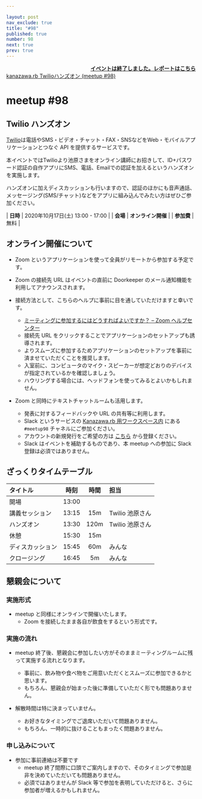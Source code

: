 ```yaml
---

layout: post
nav_exclude: true
title: "#98"
published: true
number: 98
next: true
prev: true
---
```


<div style="text-align: right;"><a href="/98/report"><strong>イベントは終了しました。レポートはこちら</strong></a></div>

<div class="doorkeeper-widget">
<a class="doorkeeper-registration-widget" href="https://kzrb.doorkeeper.jp/events/112882">kanazawa.rb Twilioハンズオン (meetup #98)</a><script src="https://widgets.doorkeeper.jp/w/widget.js"></script>
</div>

# meetup #98

## Twilio ハンズオン

[Twilio](https://www.twilio.com/ja/)は電話やSMS・ビデオ・チャット・FAX・SNSなどをWeb・モバイルアプリケーションとつなぐ API を提供するサービスです。

本イベントではTwilioより池原さまをオンライン講師にお招きして、ID+パスワード認証の自作アプリにSMS、電話、Emailでの認証を加えるというハンズオンを実施します。

ハンズオンに加えディスカッションも行いますので、認証のほかにも音声通話、メッセージング(SMS/チャット)などをアプリに組み込んでみたい方はぜひご参加ください。

| **日時**   | 2020年10月17日(土) 13:00 - 17:00 |
| **会場**   | **オンライン開催** |
| **参加費** | 無料 |

## オンライン開催について

* Zoom というアプリケーションを使って全員がリモートから参加する予定です。
* Zoom の接続先 URL はイベントの直前に Doorkeeper のメール通知機能を利用してアナウンスされます。
* 接続方法として、こちらのヘルプに事前に目を通していただけますと幸いです。
    * [ミーティングに参加するにはどうすればよいですか？ – Zoom ヘルプセンター](https://support.zoom.us/hc/ja/articles/201362193-%E3%83%9F%E3%83%BC%E3%83%86%E3%82%A3%E3%83%B3%E3%82%B0%E3%81%AB%E5%8F%82%E5%8A%A0%E3%81%99%E3%82%8B%E3%81%AB%E3%81%AF%E3%81%A9%E3%81%86%E3%81%99%E3%82%8C%E3%81%B0%E3%82%88%E3%81%84%E3%81%A7%E3%81%99%E3%81%8B-)
    * 接続先 URL をクリックすることでアプリケーションのセットアップも誘導されます。
    * よりスムーズに参加するためアプリケーションのセットアップを事前に済ませていただくことを推奨します。
    * 入室前に、コンピュータのマイク・スピーカーが想定どおりのデバイスが指定されているかを確認しましょう。
    * ハウリングする場合には、ヘッドフォンを使ってみるとよいかもしれません。

* Zoom と同時にテキストチャットルームも活用します。
    * 発表に対するフィードバックや URL の共有等に利用します。
    * Slack というサービスの [Kanazawa.rb 用ワークスペース内](https://kzrb.slack.com/) にある `#meetup98` チャネルにご参加ください。
    * アカウントの新規発行をご希望の方は [こちら](https://join.slack.com/t/kzrb/shared_invite/zt-1f4tcvoud-w5whpsFrRpFyFHisVpyMCA) から登録ください。
    * Slack はイベントを補助するものであり、本 meetup への参加に Slack 登録は必須ではありません。

## ざっくりタイムテーブル

| タイトル                          | 時刻  | 時間 | 担当                                                    |
|:----------------------------------|:-----:|:----:|:--------------------------------------------------------|
| 開場                              | 13:00 |      |                                                         |
| 講義セッション                    | 13:15 | 15m  | Twilio 池原さん                                                        |
| ハンズオン                        | 13:30 | 120m | Twilio 池原さん                                                        | 
| 休憩                              | 15:30 | 15m  |                                                         | 
| ディスカッション                  | 15:45 | 60m  |  みんな                                                       | 
| クロージング                      | 16:45 | 5m   | みんな                                                  |

## 懇親会について

### 実施形式

* meetup と同様にオンラインで開催いたします。
  + Zoom を接続したまま各自が飲食をするという形式です。

### 実施の流れ

* meetup 終了後、懇親会に参加したい方がそのままミーティングルームに残って実施する流れとなります。
  + 事前に、飲み物や食べ物をご用意いただくとスムーズに参加できるかと思います。
  + もちろん、懇親会が始まった後に準備していただく形でも問題ありません。

* 解散時間は特に決まっていません。
  + お好きなタイミングでご退席いただいて問題ありません。
  + もちろん、一時的に抜けることもまったく問題ありません。

### 申し込みについて
* 参加に事前連絡は不要です
  + meetup 終了間際に口頭でご案内しますので、そのタイミングで参加是非を決めていただいても問題ありません。
  + 必須ではありませんが Slack 等で参加を表明していただけると、さらに参加者が増えるかもしれません。

